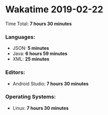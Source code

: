 # Wakatime 2019-02-22

Time Total: **7 hours 30 minutes**

### Languages:
- JSON: **5 minutes** 
- Java: **6 hours 59 minutes** 
- XML: **25 minutes** 

### Editors:
- Android Studio: **7 hours 30 minutes** 

### Operating Systems:
- Linux: **7 hours 30 minutes** 

